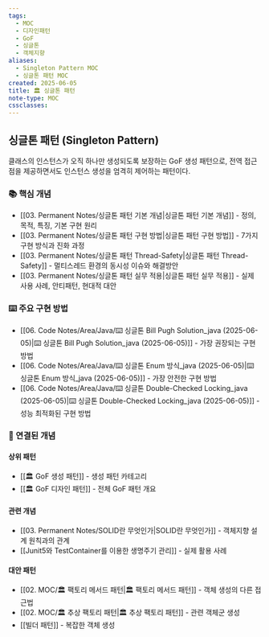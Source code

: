```yaml
---
tags:
  - MOC
  - 디자인패턴
  - GoF
  - 싱글톤
  - 객체지향
aliases:
  - Singleton Pattern MOC
  - 싱글톤 패턴 MOC
created: 2025-06-05
title: 🏛️ 싱글톤 패턴
note-type: MOC
cssclasses:
---
```


## 싱글톤 패턴 (Singleton Pattern)

클래스의 인스턴스가 오직 하나만 생성되도록 보장하는 GoF 생성 패턴으로, 전역 접근점을 제공하면서도 인스턴스 생성을 엄격히 제어하는 패턴이다.

### 📚 핵심 개념

- [[03. Permanent Notes/싱글톤 패턴 기본 개념|싱글톤 패턴 기본 개념]] - 정의, 목적, 특징, 기본 구현 원리
- [[03. Permanent Notes/싱글톤 패턴 구현 방법|싱글톤 패턴 구현 방법]] - 7가지 구현 방식과 진화 과정
- [[03. Permanent Notes/싱글톤 패턴 Thread-Safety|싱글톤 패턴 Thread-Safety]] - 멀티스레드 환경의 동시성 이슈와 해결방안
- [[03. Permanent Notes/싱글톤 패턴 실무 적용|싱글톤 패턴 실무 적용]] - 실제 사용 사례, 안티패턴, 현대적 대안

### ⌨️ 주요 구현 방법

- [[06. Code Notes/Area/Java/⌨️ 싱글톤 Bill Pugh Solution_java (2025-06-05)|⌨️ 싱글톤 Bill Pugh Solution_java (2025-06-05)]] - 가장 권장되는 구현 방법
- [[06. Code Notes/Area/Java/⌨️ 싱글톤 Enum 방식_java (2025-06-05)|⌨️ 싱글톤 Enum 방식_java (2025-06-05)]] - 가장 안전한 구현 방법
- [[06. Code Notes/Area/Java/⌨️ 싱글톤 Double-Checked Locking_java (2025-06-05)|⌨️ 싱글톤 Double-Checked Locking_java (2025-06-05)]] - 성능 최적화된 구현 방법

### 🔗 연결된 개념

#### 상위 패턴
- [[🏛️ GoF 생성 패턴]] - 생성 패턴 카테고리
- [[🏛️ GoF 디자인 패턴]] - 전체 GoF 패턴 개요

#### 관련 개념
- [[03. Permanent Notes/SOLID란 무엇인가|SOLID란 무엇인가]] - 객체지향 설계 원칙과의 관계
- [[Junit5와 TestContainer를 이용한 생명주기 관리]] - 실제 활용 사례

#### 대안 패턴
- [[02. MOC/🏛️ 팩토리 메서드 패턴|🏛️ 팩토리 메서드 패턴]] - 객체 생성의 다른 접근법
- [[02. MOC/🏛️ 추상 팩토리 패턴|🏛️ 추상 팩토리 패턴]] - 관련 객체군 생성
- [[빌더 패턴]] - 복잡한 객체 생성

